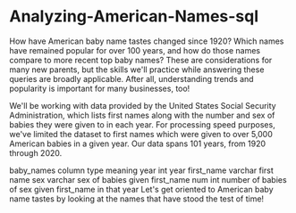 # Analyzing-American-Names-sql
How have American baby name tastes changed since 1920? Which names have remained popular for over 100 years, and how do those names compare to more recent top baby names? These are considerations for many new parents, but the skills we'll practice while answering these queries are broadly applicable. After all, understanding trends and popularity is important for many businesses, too!

We'll be working with data provided by the United States Social Security Administration, which lists first names along with the number and sex of babies they were given to in each year. For processing speed purposes, we've limited the dataset to first names which were given to over 5,000 American babies in a given year. Our data spans 101 years, from 1920 through 2020.

baby_names
column	type	meaning
year	int	year
first_name	varchar	first name
sex	varchar	sex of babies given first_name
num	int	number of babies of sex given first_name in that year
Let's get oriented to American baby name tastes by looking at the names that have stood the test of time!
